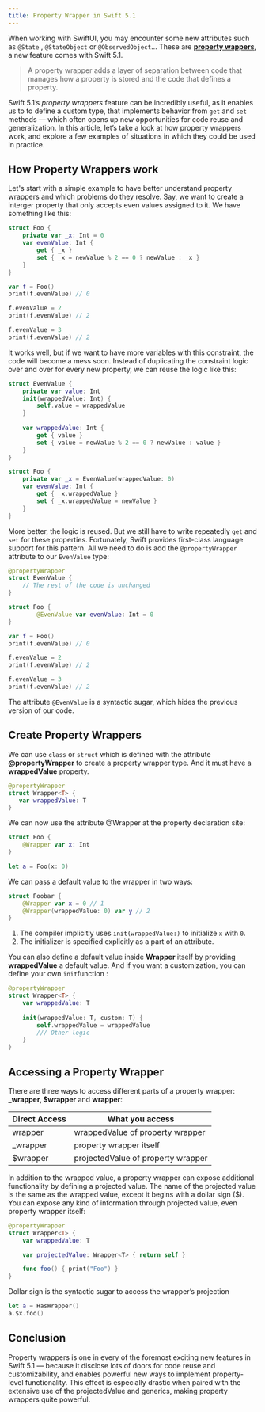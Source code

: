 ```yaml
---
title: Property Wrapper in Swift 5.1
---
```

When working with SwiftUI, you may encounter some new attributes such as `@State` , `@StateObject` or `@ObservedObject`... These are **[property wappers](https://docs.swift.org/swift-book/LanguageGuide/Properties.html#ID617)**, a new feature comes with Swift 5.1. 

>A property wrapper adds a layer of separation between code that manages how a property is stored and the code that defines a property. 

Swift 5.1’s *property wrappers* feature can be incredibly useful, as it enables us to to define a custom type, that implements behavior from `get` and `set` methods — which often opens up new opportunities for code reuse and generalization. In this article, let’s take a look at how property wrappers work, and explore a few examples of situations in which they could be used in practice.

## How Property Wrappers work

Let's start with a simple example to have better understand property wrappers and which problems do they resolve. Say, we want to create a interger property that only accepts even values assigned to it. We have something like this:

```swift
struct Foo {
    private var _x: Int = 0
    var evenValue: Int {
        get { _x }
        set { _x = newValue % 2 == 0 ? newValue : _x }
    }
}

var f = Foo()
print(f.evenValue) // 0

f.evenValue = 2
print(f.evenValue) // 2

f.evenValue = 3
print(f.evenValue) // 2
```

It works well, but if we want to have more variables with this constraint, the code will become a mess soon. Instead of duplicating the constraint logic over and over for every new property, we can reuse the logic like this:

```swift
struct EvenValue {
    private var value: Int
    init(wrappedValue: Int) {
        self.value = wrappedValue
    }
    
    var wrappedValue: Int {
        get { value }
        set { value = newValue % 2 == 0 ? newValue : value }
    }
}

struct Foo {
    private var _x = EvenValue(wrappedValue: 0)
    var evenValue: Int {
        get { _x.wrappedValue }
        set { _x.wrappedValue = newValue }
    }
}
```

More better, the logic is reused. But we still have to write repeatedly `get` and `set` for these properties. Fortunately, Swift provides first-class language support for this pattern. All we need to do is add the `@propertyWrapper` attribute to our `EvenValue` type:

```swift
@propertyWrapper
struct EvenValue {
	// The rest of the code is unchanged
}

struct Foo {
		@EvenValue var evenValue: Int = 0
}

var f = Foo()
print(f.evenValue) // 0

f.evenValue = 2
print(f.evenValue) // 2

f.evenValue = 3
print(f.evenValue) // 2
```

The attribute `@EvenValue` is a syntactic sugar, which hides the previous version of our code.

## Create Property Wrappers

We can use `class` or `struct` which is defined with the attribute **@propertyWrapper** to create a property wrapper type. And it must have a **wrappedValue** property.

```swift
@propertyWrapper
struct Wrapper<T> {
   var wrappedValue: T
}
```

We can now use the attribute @Wrapper at the property declaration site:

```swift
struct Foo {
    @Wrapper var x: Int
}

let a = Foo(x: 0)
```

We can pass a default value to the wrapper in two ways:

```swift
struct Foobar {
    @Wrapper var x = 0 // 1
    @Wrapper(wrappedValue: 0) var y // 2
}
```

1. The compiler implicitly uses `init(wrappedValue:)` to initialize `x` with `0`.
2. The initializer is specified explicitly as a part of an attribute.

You can also define a default value inside **Wrapper** itself by providing **wrappedValue** a default value. And if you want a customization, you can define your own `init`function :

```swift
@propertyWrapper
struct Wrapper<T> {
    var wrappedValue: T
    
    init(wrappedValue: T, custom: T) {
        self.wrappedValue = wrappedValue
        /// Other logic
    }
}
```

## Accessing a Property Wrapper

There are three ways to access different parts of a property wrapper: **_wrapper, $wrapper** and **wrapper**:

| Direct Access | What you access |
|-|-|
| wrapper | wrappedValue of property wrapper |
| _wrapper | property wrapper itself |
| $wrapper | projectedValue of property wrapper |

In addition to the wrapped value, a property wrapper can expose additional functionality by defining a projected value. The name of the projected value is the same as the wrapped value, except it begins with a dollar sign ($). You can expose any kind of information through projected value, even property wrapper itself:

```swift
@propertyWrapper
struct Wrapper<T> {
    var wrappedValue: T

    var projectedValue: Wrapper<T> { return self }

    func foo() { print("Foo") }
}
```

Dollar sign is the syntactic sugar to access the wrapper’s projection

```swift
let a = HasWrapper()
a.$x.foo()
```

## Conclusion

Property wrappers is one in every of the foremost exciting new features in Swift 5.1 — because it disclose lots of doors for code reuse and customizability, and enables powerful new ways to implement property-level functionality. This effect is especially drastic when paired with the extensive use of the projectedValue and generics, making property wrappers quite powerful.